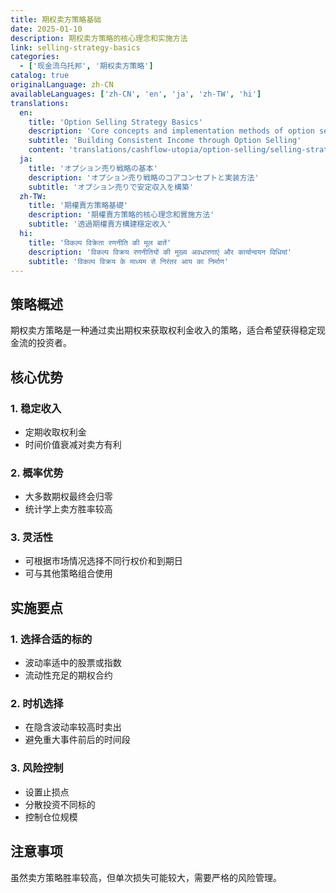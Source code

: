 ```yaml
---
title: 期权卖方策略基础
date: 2025-01-10
description: 期权卖方策略的核心理念和实施方法
link: selling-strategy-basics
categories:
  - ['现金流乌托邦', '期权卖方策略']
catalog: true
originalLanguage: zh-CN
availableLanguages: ['zh-CN', 'en', 'ja', 'zh-TW', 'hi']
translations:
  en:
    title: 'Option Selling Strategy Basics'
    description: 'Core concepts and implementation methods of option selling strategies'
    subtitle: 'Building Consistent Income through Option Selling'
    content: 'translations/cashflow-utopia/option-selling/selling-strategy-basics.en.md'
  ja:
    title: 'オプション売り戦略の基本'
    description: 'オプション売り戦略のコアコンセプトと実装方法'
    subtitle: 'オプション売りで安定収入を構築'
  zh-TW:
    title: '期權賣方策略基礎'
    description: '期權賣方策略的核心理念和實施方法'
    subtitle: '透過期權賣方構建穩定收入'
  hi:
    title: 'विकल्प विक्रेता रणनीति की मूल बातें'
    description: 'विकल्प विक्रय रणनीतियों की मुख्य अवधारणाएं और कार्यान्वयन विधियां'
    subtitle: 'विकल्प विक्रय के माध्यम से निरंतर आय का निर्माण'
---
```


## 策略概述

期权卖方策略是一种通过卖出期权来获取权利金收入的策略，适合希望获得稳定现金流的投资者。

## 核心优势

### 1. 稳定收入

- 定期收取权利金
- 时间价值衰减对卖方有利

### 2. 概率优势

- 大多数期权最终会归零
- 统计学上卖方胜率较高

### 3. 灵活性

- 可根据市场情况选择不同行权价和到期日
- 可与其他策略组合使用

## 实施要点

### 1. 选择合适的标的

- 波动率适中的股票或指数
- 流动性充足的期权合约

### 2. 时机选择

- 在隐含波动率较高时卖出
- 避免重大事件前后的时间段

### 3. 风险控制

- 设置止损点
- 分散投资不同标的
- 控制仓位规模

## 注意事项

虽然卖方策略胜率较高，但单次损失可能较大，需要严格的风险管理。
